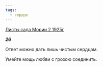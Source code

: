 ```yaml
---
tags:
  - сердце
---
```

[Листы сада Мории 2 1925г](https://127.0.0.1:4002/agni/1925)

___26___

Ответ можно дать лишь чистым сердцам.   

Умейте мощь любви с грозою соединить.   


